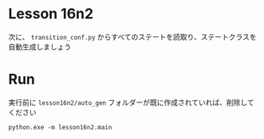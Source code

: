 # Lesson 16n2

次に、 `transition_conf.py` からすべてのステートを読取り、ステートクラスを自動生成しましょう  

# Run

実行前に `lesson16n2/auto_gen` フォルダーが既に作成されていれば、削除してください  

```shell
python.exe -m lesson16n2.main
```
